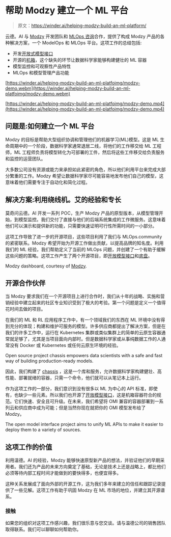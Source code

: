 # 帮助 Modzy 建立一个 ML 平台

> 原文：<https://winder.ai/helping-modzy-build-an-ml-platform/>

云德。AI 与 [Modzy](https://modzy.com) 开发团队和 [MLOps 咨询](https://mlops.consulting)合作，提供了构成 Modzy 产品的各种解决方案，一个 ModelOps 和 MLOps 平台。这项工作的总结包括:

*   开发[开放式模型接口](https://openmodel.ml)
*   开源的[机箱](https://chassis.ml)，这个缺失的环节让数据科学家能够构建健壮的 ML 容器
*   模型监控和可观察性产品特性
*   MLOps 和模型管理产品功能

[https://winder.ai/helping-modzy-build-an-ml-platfoimg/modzy-demo.webm](https://winder.ai/helping-modzy-build-an-ml-platfoimg/modzy-demo.webm)

[https://winder.ai/helping-modzy-build-an-ml-platfoimg/modzy-demo.mp4](https://winder.ai/helping-modzy-build-an-ml-platfoimg/modzy-demo.mp4)

## 问题是:如何建立一个 ML 平台

Modzy 的目标是帮助大型组织协调和管理他们的机器学习(ML)模型。这是 ML 生命周期中的一个阶段，数据科学家通常退居二线，将他们的工作移交给 ML 工程师，ML 工程师负责将模型转化为可部署的工件，然后将这些工件移交给负责服务和监控的运营团队。

大多数公司没有资源或能力来承担如此紧密的角色，所以他们利用平台来完成大部分繁重的工作。Modzy 希望让数据科学家尽可能容易地发布他们自己的模型，这意味着他们需要专注于自动化和简化过程。

## 解决方案:利用绕线机。艾的经验和专长

莫奇问云德。AI 开发一系列 POC，生产 Modzy 产品的原型版本，从模型管理开始，到模型监控。我们交付了直接与他们的后端系统集成的工作微服务。这意味着他们可以演示和提供新的功能，只需要快速证明可行性所需时间的一小部分。

这项工作导致了进一步的开源项目，这些项目利用了我们与 MLOps.community 的紧密联系。Modzy 希望开始为开源工作做出贡献，以提高品牌的知名度。利用我们的 ML 经验，我们帮助定义了当前的 MLOps 问题，并创建了一个有助于缓解这些问题的策略。这项工作产生了两个开源项目，即[开放模型接口](https://openmodel.ml)和[底盘](https://chassis.ml)。

<picture><source type="image/webp" srcset="https://winder.ai/helping-modzy-build-an-ml-platfoimg/modzy-dashboard_hu91d087f26ffbc8621855a51a1ef960cc_294558_480x0_resize_q75_h2_box_3.webp 480w ,https://winder.ai/helping-modzy-build-an-ml-platfoimg/modzy-dashboard_hu91d087f26ffbc8621855a51a1ef960cc_294558_768x0_resize_q75_h2_box_3.webp 768w ,https://winder.ai/helping-modzy-build-an-ml-platfoimg/modzy-dashboard_hu91d087f26ffbc8621855a51a1ef960cc_294558_1200x0_resize_q75_h2_box_3.webp 1200w" width="3358" height="1804" style="max-width:3358px" alt="An image of the modzy administrative panel."></picture> 

Modzy dashboard, courtesy of [Modzy](https://modzy.com).

## 开源合作伙伴

当 Modzy 要求我们在一个开源项目上进行合作时，我们从十年的战略、实施和营销经验中建立起来的社区专业知识受到了极大的考验。第一个问题是定义一个值得花时间去做的项目。

在我们的 ML 和 RL 应用程序工作中，有一个领域我们的东西在 ML 环境中没有得到充分的体现；构建和维护可服务的模型。许多供应商都提出了解决方案，但是在我们的许多工作中，运行在 Kubernetes 集群或类似集群上的简单的云原生容器通常就足够了，尤其是当项目面向内部时。但是数据科学家或从事纯数据工作的人通常没有 Docker 或 Kubernetes 或任何云原生环境的经验。

<picture><source type="image/webp" srcset="https://winder.ai/helping-modzy-build-an-ml-platfoimg/chassis_hua9c74fd3fcc5352d40e7a026ebc6a5ac_11168292_480x0_resize_q75_h2_box.webp 480w ,https://winder.ai/helping-modzy-build-an-ml-platfoimg/chassis_hua9c74fd3fcc5352d40e7a026ebc6a5ac_11168292_768x0_resize_q75_h2_box.webp 768w ,https://winder.ai/helping-modzy-build-an-ml-platfoimg/chassis_hua9c74fd3fcc5352d40e7a026ebc6a5ac_11168292_1200x0_resize_q75_h2_box.webp 1200w" width="3653" height="3217" style="max-width:3653px" alt="An image of the chassis website."></picture> 

Open source project chassis empowers data scientists with a safe and fast way of building production-ready models.

因此，我们构建了 [chassis](https://chassis.ml) ，这是一个库和服务，允许数据科学家构建健壮、高性能、部署就绪的容器，只需一个命令，他们就可以从笔记本上运行。

作为这项工作的一部分，我们意识到没有很多以 ML 为中心的 API 标准，即使有，也缺少一些元素。所以我们也开源了[开放模型接口](https://openmodel.ml)，这是机箱容器符合的规范。它们快速、安全且可升级。在未来，我们希望将 OMI 兼容的容器部署到一系列云和供应商中成为可能；但是当然你现在就把你的 OMI 模型发布给了 Modzy。

<picture><source type="image/webp" srcset="https://winder.ai/helping-modzy-build-an-ml-platfoimg/open-model-interface_hucfbd9e53030d71a21e7c1b699a834ce7_21195737_480x0_resize_q75_h2_box.webp 480w ,https://winder.ai/helping-modzy-build-an-ml-platfoimg/open-model-interface_hucfbd9e53030d71a21e7c1b699a834ce7_21195737_768x0_resize_q75_h2_box.webp 768w ,https://winder.ai/helping-modzy-build-an-ml-platfoimg/open-model-interface_hucfbd9e53030d71a21e7c1b699a834ce7_21195737_1200x0_resize_q75_h2_box.webp 1200w" width="5093" height="3395" style="max-width:5093px" alt="An image of the OMI website."></picture> 

The open model interface project aims to unify ML APIs to make it easier to deploy them to a variety of sources.

## 这项工作的价值

利用温德。AI 的经验，Modzy 能够快速原型新产品的想法，并验证他们的早期采用者。我们还为产品的未来方向奠定了基础，无论是技术上还是战略上，都比他们必须等待内部工程时间才能做到的要快得多，也便宜得多。

这种关系发展成了面向外部的开源工作，这为我们多年来建立的信任和跟踪记录提供了一些见解。这项工作有助于巩固 Modzy 在 ML 市场的地位，并建立其开源谱系。

### 接触

如果您的组织对这项工作感兴趣，我们很乐意与您交谈。请与温德公司的销售团队取得联系。我们可以聊聊如何帮助你。
